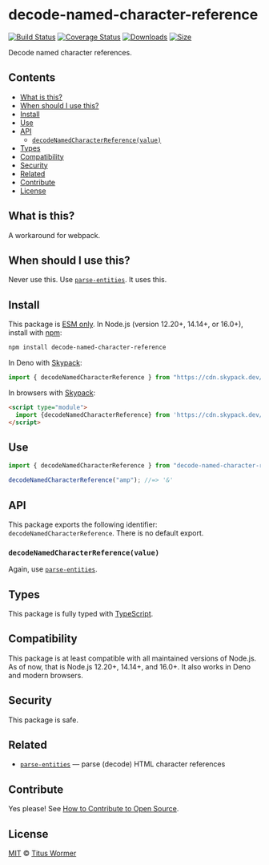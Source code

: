 # decode-named-character-reference

[![Build Status][build-badge]][build]
[![Coverage Status][coverage-badge]][coverage]
[![Downloads][downloads-badge]][downloads] [![Size][size-badge]][size]

Decode named character references.

## Contents

- [What is this?](#what-is-this)
- [When should I use this?](#when-should-i-use-this)
- [Install](#install)
- [Use](#use)
- [API](#api)
  - [`decodeNamedCharacterReference(value)`](#decodenamedcharacterreferencevalue)
- [Types](#types)
- [Compatibility](#compatibility)
- [Security](#security)
- [Related](#related)
- [Contribute](#contribute)
- [License](#license)

## What is this?

A workaround for webpack.

## When should I use this?

Never use this. Use [`parse-entities`][parse-entities]. It uses this.

## Install

This package is [ESM only][esm]. In Node.js (version 12.20+, 14.14+, or 16.0+),
install with [npm][npm]:

```sh
npm install decode-named-character-reference
```

In Deno with [Skypack][Skypack]:

```js
import { decodeNamedCharacterReference } from "https://cdn.skypack.dev/decode-named-character-reference@1?dts";
```

In browsers with [Skypack][Skypack]:

```html
<script type="module">
  import {decodeNamedCharacterReference} from 'https://cdn.skypack.dev/decode-named-character-reference@1?min'
</script>
```

## Use

```js
import { decodeNamedCharacterReference } from "decode-named-character-reference";

decodeNamedCharacterReference("amp"); //=> '&'
```

## API

This package exports the following identifier: `decodeNamedCharacterReference`.
There is no default export.

### `decodeNamedCharacterReference(value)`

Again, use [`parse-entities`][parse-entities].

## Types

This package is fully typed with [TypeScript][TypeScript].

## Compatibility

This package is at least compatible with all maintained versions of Node.js. As
of now, that is Node.js 12.20+, 14.14+, and 16.0+. It also works in Deno and
modern browsers.

## Security

This package is safe.

## Related

- [`parse-entities`][parse-entities] — parse (decode) HTML character references

## Contribute

Yes please! See [How to Contribute to Open Source][contribute].

## License

[MIT][license] © [Titus Wormer][author]

<!-- Definitions -->

[build-badge]: https://github.com/wooorm/decode-named-character-reference/workflows/main/badge.svg
[build]: https://github.com/wooorm/decode-named-character-reference/actions
[coverage-badge]: https://img.shields.io/codecov/c/github/wooorm/decode-named-character-reference.svg
[coverage]: https://codecov.io/github/wooorm/decode-named-character-reference
[downloads-badge]: https://img.shields.io/npm/dm/decode-named-character-reference.svg
[downloads]: https://www.npmjs.com/package/decode-named-character-reference
[size-badge]: https://img.shields.io/bundlephobia/minzip/decode-named-character-reference.svg
[size]: https://bundlephobia.com/result?p=decode-named-character-reference
[npm]: https://docs.npmjs.com/cli/install
[skypack]: https://www.skypack.dev
[license]: license
[author]: https://wooorm.com
[esm]: https://gist.github.com/sindresorhus/a39789f98801d908bbc7ff3ecc99d99c
[typescript]: https://www.typescriptlang.org
[contribute]: https://opensource.guide/how-to-contribute/
[parse-entities]: https://github.com/wooorm/parse-entities
